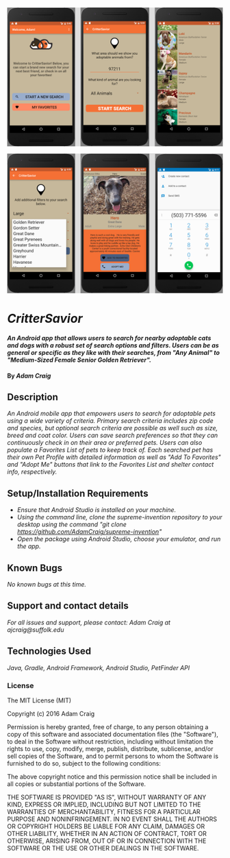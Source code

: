 ![Home, Search Activity, Search Results](screenshot1.png)

![Search Filters, Pet Profile, Call Shelter Link](screenshot2.png)

# _CritterSavior_

#### _An Android app that allows users to search for nearby adoptable cats and dogs with a robust set of search options and filters. Users can be as general or specific as they like with their searches, from "Any Animal" to "Medium-Sized Female Senior Golden Retriever"._

#### By _**Adam Craig**_

## Description

_An Android mobile app that empowers users to search for adoptable pets using a wide variety of criteria. Primary search criteria includes zip code and species, but optional search criteria are possible as well such as size, breed and coat color. Users can save search preferences so that they can continuously check in on their area or preferred pets. Users can also populate a Favorites List of pets to keep track of. Each searched pet has their own Pet Profile with detailed information as well as "Add To Favorites" and "Adopt Me" buttons that link to the Favorites List and shelter contact info, respectively._

## Setup/Installation Requirements

* _Ensure that Android Studio is installed on your machine._
* _Using the command line, clone the supreme-invention repository to your desktop using the command "git clone https://github.com/AdamCraig/supreme-invention"_
* _Open the package using Android Studio, choose your emulator, and run the app._

## Known Bugs

_No known bugs at this time._

## Support and contact details

_For all issues and support, please contact:
Adam Craig at ajcraig@suffolk.edu_

## Technologies Used

_Java, Gradle, Android Framework, Android Studio, PetFinder API_

### License

The MIT License (MIT)

Copyright (c) 2016 Adam Craig

Permission is hereby granted, free of charge, to any person obtaining a copy
of this software and associated documentation files (the "Software"), to deal
in the Software without restriction, including without limitation the rights
to use, copy, modify, merge, publish, distribute, sublicense, and/or sell
copies of the Software, and to permit persons to whom the Software is
furnished to do so, subject to the following conditions:

The above copyright notice and this permission notice shall be included in all
copies or substantial portions of the Software.

THE SOFTWARE IS PROVIDED "AS IS", WITHOUT WARRANTY OF ANY KIND, EXPRESS OR
IMPLIED, INCLUDING BUT NOT LIMITED TO THE WARRANTIES OF MERCHANTABILITY,
FITNESS FOR A PARTICULAR PURPOSE AND NONINFRINGEMENT. IN NO EVENT SHALL THE
AUTHORS OR COPYRIGHT HOLDERS BE LIABLE FOR ANY CLAIM, DAMAGES OR OTHER
LIABILITY, WHETHER IN AN ACTION OF CONTRACT, TORT OR OTHERWISE, ARISING FROM,
OUT OF OR IN CONNECTION WITH THE SOFTWARE OR THE USE OR OTHER DEALINGS IN THE
SOFTWARE.
